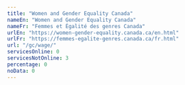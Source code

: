 ```yaml
---
title: "Women and Gender Equality Canada"
nameEn: "Women and Gender Equality Canada"
nameFr: "Femmes et Égalité des genres Canada"
urlEn: "https://women-gender-equality.canada.ca/en.html"
urlFr: "https://femmes-egalite-genres.canada.ca/fr.html"
url: "/gc/wage/"
servicesOnline: 0
servicesNotOnline: 3
percentage: 0
noData: 0
---
```

